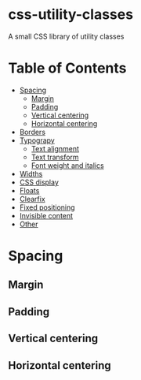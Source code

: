 # css-utility-classes
A small CSS library of utility classes

Table of Contents
=================

* [Spacing](#)
    * [Margin](#)
    * [Padding](#)
    * [Vertical centering](#)
    * [Horizontal centering](#)
* [Borders](#)
* [Typograpy](#)
    * [Text alignment](#)
    * [Text transform](#)
    * [Font weight and italics](#)
* [Widths](#)
* [CSS display](#)
* [Floats](#)
* [Clearfix](#)
* [Fixed positioning](#)
* [Invisible content](#)
* [Other](#)


Spacing
============

Margin
--------------------

Padding
--------------------

Vertical centering
--------------------

Horizontal centering
--------------------